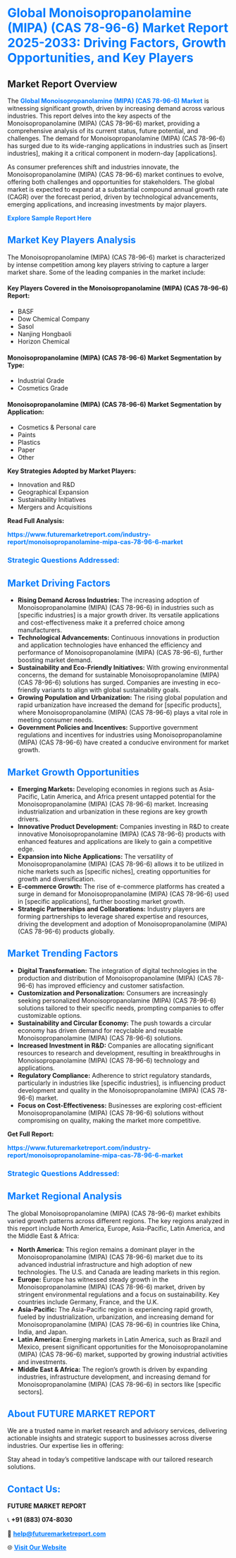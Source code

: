 <h1 style="color: #007BFF;">Global Monoisopropanolamine (MIPA) (CAS 78-96-6) Market Report 2025-2033: Driving Factors, Growth Opportunities, and Key Players</h1>

<section id="overview">
<h2>Market Report Overview</h2>
<p>The <a href="https://www.futuremarketreport.com/industry-report/monoisopropanolamine-mipa-cas-78-96-6-market" style="color: #007BFF; text-decoration: none;"><strong>Global Monoisopropanolamine (MIPA) (CAS 78-96-6) Market</strong></a> is witnessing significant growth, driven by increasing demand across various industries. This report delves into the key aspects of the Monoisopropanolamine (MIPA) (CAS 78-96-6) market, providing a comprehensive analysis of its current status, future potential, and challenges. The demand for Monoisopropanolamine (MIPA) (CAS 78-96-6) has surged due to its wide-ranging applications in industries such as [insert industries], making it a critical component in modern-day [applications].</p>
<p>As consumer preferences shift and industries innovate, the Monoisopropanolamine (MIPA) (CAS 78-96-6) market continues to evolve, offering both challenges and opportunities for stakeholders. The global market is expected to expand at a substantial compound annual growth rate (CAGR) over the forecast period, driven by technological advancements, emerging applications, and increasing investments by major players.</p>
</section>

<section id="overview">
<p><a href="https://www.futuremarketreport.com/request-sample/reportId=85354" style="color: #007BFF; text-decoration: none;"><strong>Explore Sample Report Here</strong></a></p>
</section>

<section id="key-players">
<h2 style="color: #007BFF;">Market Key Players Analysis</h2>
<p>The Monoisopropanolamine (MIPA) (CAS 78-96-6) market is characterized by intense competition among key players striving to capture a larger market share. Some of the leading companies in the market include:</p>
<h4>Key Players Covered in the Monoisopropanolamine (MIPA) (CAS 78-96-6) Report:</h4>
<ul><li>BASF</li><li>Dow Chemical Company</li><li>Sasol</li><li>Nanjing Hongbaoli</li><li>Horizon Chemical</li></ul>
<h4>Monoisopropanolamine (MIPA) (CAS 78-96-6) Market Segmentation by Type:</h4>
<ul><li>Industrial Grade</li><li>Cosmetics Grade</li></ul>

<h4>Monoisopropanolamine (MIPA) (CAS 78-96-6) Market Segmentation by Application:</h4>
<ul><li>Cosmetics &amp; Personal care</li><li>Paints</li><li>Plastics</li><li>Paper</li><li>Other</li></ul>
<p><strong>Key Strategies Adopted by Market Players:</strong></p>
<ul>
<li>Innovation and R&D</li>
<li>Geographical Expansion</li>
<li>Sustainability Initiatives</li>
<li>Mergers and Acquisitions</li>
</ul>
</section>

<section>
<p><strong>Read Full Analysis: </strong></p><a href="https://www.futuremarketreport.com/industry-report/monoisopropanolamine-mipa-cas-78-96-6-market" style="color: #007BFF; text-decoration: none;"><strong>https://www.futuremarketreport.com/industry-report/monoisopropanolamine-mipa-cas-78-96-6-market</strong></a>
<h3 style="color: #007BFF;">Strategic Questions Addressed:</h3>
</section>

<section id="driving-factors">
<h2 style="color: #007BFF;">Market Driving Factors</h2>
<ul>
<li><strong>Rising Demand Across Industries:</strong> The increasing adoption of Monoisopropanolamine (MIPA) (CAS 78-96-6) in industries such as [specific industries] is a major growth driver. Its versatile applications and cost-effectiveness make it a preferred choice among manufacturers.</li>
<li><strong>Technological Advancements:</strong> Continuous innovations in production and application technologies have enhanced the efficiency and performance of Monoisopropanolamine (MIPA) (CAS 78-96-6), further boosting market demand.</li>
<li><strong>Sustainability and Eco-Friendly Initiatives:</strong> With growing environmental concerns, the demand for sustainable Monoisopropanolamine (MIPA) (CAS 78-96-6) solutions has surged. Companies are investing in eco-friendly variants to align with global sustainability goals.</li>
<li><strong>Growing Population and Urbanization:</strong> The rising global population and rapid urbanization have increased the demand for [specific products], where Monoisopropanolamine (MIPA) (CAS 78-96-6) plays a vital role in meeting consumer needs.</li>
<li><strong>Government Policies and Incentives:</strong> Supportive government regulations and incentives for industries using Monoisopropanolamine (MIPA) (CAS 78-96-6) have created a conducive environment for market growth.</li>
</ul>
</section>

<section id="growth-opportunities">
<h2 style="color: #007BFF;">Market Growth Opportunities</h2>
<ul>
<li><strong>Emerging Markets:</strong> Developing economies in regions such as Asia-Pacific, Latin America, and Africa present untapped potential for the Monoisopropanolamine (MIPA) (CAS 78-96-6) market. Increasing industrialization and urbanization in these regions are key growth drivers.</li>
<li><strong>Innovative Product Development:</strong> Companies investing in R&D to create innovative Monoisopropanolamine (MIPA) (CAS 78-96-6) products with enhanced features and applications are likely to gain a competitive edge.</li>
<li><strong>Expansion into Niche Applications:</strong> The versatility of Monoisopropanolamine (MIPA) (CAS 78-96-6) allows it to be utilized in niche markets such as [specific niches], creating opportunities for growth and diversification.</li>
<li><strong>E-commerce Growth:</strong> The rise of e-commerce platforms has created a surge in demand for Monoisopropanolamine (MIPA) (CAS 78-96-6) used in [specific applications], further boosting market growth.</li>
<li><strong>Strategic Partnerships and Collaborations:</strong> Industry players are forming partnerships to leverage shared expertise and resources, driving the development and adoption of Monoisopropanolamine (MIPA) (CAS 78-96-6) products globally.</li>
</ul>
</section>

<section id="trending-factors">
<h2 style="color: #007BFF;">Market Trending Factors</h2>
<ul>
<li><strong>Digital Transformation:</strong> The integration of digital technologies in the production and distribution of Monoisopropanolamine (MIPA) (CAS 78-96-6) has improved efficiency and customer satisfaction.</li>
<li><strong>Customization and Personalization:</strong> Consumers are increasingly seeking personalized Monoisopropanolamine (MIPA) (CAS 78-96-6) solutions tailored to their specific needs, prompting companies to offer customizable options.</li>
<li><strong>Sustainability and Circular Economy:</strong> The push towards a circular economy has driven demand for recyclable and reusable Monoisopropanolamine (MIPA) (CAS 78-96-6) solutions.</li>
<li><strong>Increased Investment in R&D:</strong> Companies are allocating significant resources to research and development, resulting in breakthroughs in Monoisopropanolamine (MIPA) (CAS 78-96-6) technology and applications.</li>
<li><strong>Regulatory Compliance:</strong> Adherence to strict regulatory standards, particularly in industries like [specific industries], is influencing product development and quality in the Monoisopropanolamine (MIPA) (CAS 78-96-6) market.</li>
<li><strong>Focus on Cost-Effectiveness:</strong> Businesses are exploring cost-efficient Monoisopropanolamine (MIPA) (CAS 78-96-6) solutions without compromising on quality, making the market more competitive.</li>
</ul>
</section>

<section>
<p><strong>Get Full Report: </strong></p><a href="https://www.futuremarketreport.com/industry-report/monoisopropanolamine-mipa-cas-78-96-6-market" style="color: #007BFF; text-decoration: none;"><strong>https://www.futuremarketreport.com/industry-report/monoisopropanolamine-mipa-cas-78-96-6-market</strong></a>
<h3 style="color: #007BFF;">Strategic Questions Addressed:</h3>
</section>


<section id="regional-analysis">
<h2 style="color: #007BFF;">Market Regional Analysis</h2>
<p>The global Monoisopropanolamine (MIPA) (CAS 78-96-6) market exhibits varied growth patterns across different regions. The key regions analyzed in this report include North America, Europe, Asia-Pacific, Latin America, and the Middle East & Africa:</p>
<ul>
<li><strong>North America:</strong> This region remains a dominant player in the Monoisopropanolamine (MIPA) (CAS 78-96-6) market due to its advanced industrial infrastructure and high adoption of new technologies. The U.S. and Canada are leading markets in this region.</li>
<li><strong>Europe:</strong> Europe has witnessed steady growth in the Monoisopropanolamine (MIPA) (CAS 78-96-6) market, driven by stringent environmental regulations and a focus on sustainability. Key countries include Germany, France, and the U.K.</li>
<li><strong>Asia-Pacific:</strong> The Asia-Pacific region is experiencing rapid growth, fueled by industrialization, urbanization, and increasing demand for Monoisopropanolamine (MIPA) (CAS 78-96-6) in countries like China, India, and Japan.</li>
<li><strong>Latin America:</strong> Emerging markets in Latin America, such as Brazil and Mexico, present significant opportunities for the Monoisopropanolamine (MIPA) (CAS 78-96-6) market, supported by growing industrial activities and investments.</li>
<li><strong>Middle East & Africa:</strong> The region’s growth is driven by expanding industries, infrastructure development, and increasing demand for Monoisopropanolamine (MIPA) (CAS 78-96-6) in sectors like [specific sectors].</li>
</ul>
</section>

<footer>
<h2 style="color: #007BFF;">About FUTURE MARKET REPORT</h2>
<p>We are a trusted name in market research and advisory services, delivering actionable insights and strategic support to businesses across diverse industries. Our expertise lies in offering:</p>

<p>Stay ahead in today’s competitive landscape with our tailored research solutions.</p>

<h2 style="color: #007BFF;">Contact Us:</h2>
<p><strong>FUTURE MARKET REPORT</strong></p>
<p>📞 <strong>+91 (883) 074-8030</strong></p>
<p>📧 <strong><a href="mailto:help@futuremarketreport.com" style="color: #007BFF;">help@futuremarketreport.com</a></strong></p>
<p>🌐 <strong><a href="https://www.futuremarketreport.com/" style="color: #007BFF;">Visit Our Website</a></strong></p>
</footer>